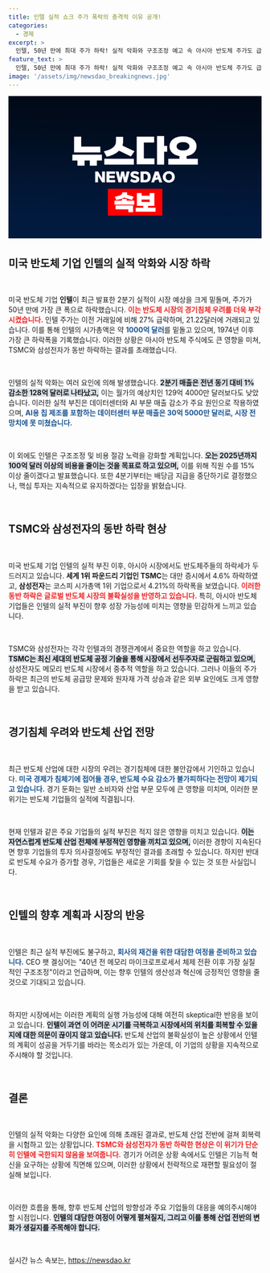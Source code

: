 ```yaml
---
title: 인텔 실적 쇼크 주가 폭락의 충격적 이유 공개!
categories:
  - 경제
excerpt: >
  인텔, 50년 만에 최대 주가 하락! 실적 악화와 구조조정 예고 속 아시아 반도체 주가도 급락. TSMC·삼성전자까지 동반 영향, 경기침체 공포 고조. 자세한 현황을 확인하세요!
feature_text: >
  인텔, 50년 만에 최대 주가 하락! 실적 악화와 구조조정 예고 속 아시아 반도체 주가도 급락. TSMC·삼성전자까지 동반 영향, 경기침체 공포 고조. 자세한 현황을 확인하세요!
image: '/assets/img/newsdao_breakingnews.jpg'
---
```


<p><img src="/assets/img/newsdao_breakingnews.jpg" alt="ontimetimes 속보" /></p>

<h2>미국 반도체 기업 인텔의 실적 악화와 시장 하락</h2>

<p data-ke-size="size16">&nbsp;</p>

<p>미국 반도체 기업 <b>인텔</b>이 최근 발표한 2분기 실적이 시장 예상을 크게 밑돌며, 주가가 50년 만에 가장 큰 폭으로 하락했습니다. <b><span style="color: #ee2323;">이는 반도체 시장의 경기침체 우려를 더욱 부각시켰습니다.</span></b> 인텔 주가는 이전 거래일에 비해 27% 급락하며, 21.22달러에 거래되고 있습니다. 이를 통해 인텔의 시가총액은 약 <b><span style="color: #1a5490;">1000억 달러</span></b>를 밑돌고 있으며, 1974년 이후 가장 큰 하락폭을 기록했습니다. 이러한 상황은 아시아 반도체 주식에도 큰 영향을 미쳐, TSMC와 삼성전자가 동반 하락하는 결과를 초래했습니다.</p>

<p data-ke-size="size16">&nbsp;</p>

<p>인텔의 실적 악화는 여러 요인에 의해 발생했습니다. <b><span style="background-color: #21538527;">2분기 매출은 전년 동기 대비 1% 감소한 128억 달러로 나타났고,</span></b> 이는 월가의 예상치인 129억 4000만 달러보다도 낮았습니다. 이러한 실적 부진은 데이터센터와 AI 부문 매출 감소가 주요 원인으로 작용하였으며, <b><span style="color: #1a5490;">AI용 칩 제조를 포함하는 데이터센터 부문 매출은 30억 5000만 달러로, 시장 전망치에 못 미쳤습니다.</span></b> </p>

<p data-ke-size="size16">&nbsp;</p>

<p>이 외에도 인텔은 구조조정 및 비용 절감 노력을 강화할 계획입니다. <b><span style="background-color: #21538527;">오는 2025년까지 100억 달러 이상의 비용을 줄이는 것을 목표로 하고 있으며,</span></b> 이를 위해 직원 수를 15% 이상 줄이겠다고 발표했습니다. 또한 4분기부터는 배당금 지급을 중단하기로 결정했으나, 핵심 투자는 지속적으로 유지하겠다는 입장을 밝혔습니다.</p>

<p data-ke-size="size16">&nbsp;</p>

<h2>TSMC와 삼성전자의 동반 하락 현상</h2>

<p data-ke-size="size16">&nbsp;</p>

<p>미국 반도체 기업 인텔의 실적 부진 이후, 아시아 시장에서도 반도체주들의 하락세가 두드러지고 있습니다. <b>세계 1위 파운드리 기업인 TSMC</b>는 대만 증시에서 4.6% 하락하였고, <b>삼성전자</b>는 코스피 시가총액 1위 기업으로서 4.21%의 하락폭을 보였습니다. <b><span style="color: #ee2323;">이러한 동반 하락은 글로벌 반도체 시장의 불확실성을 반영하고 있습니다.</span></b> 특히, 아시아 반도체 기업들은 인텔의 실적 부진이 향후 성장 가능성에 미치는 영향을 민감하게 느끼고 있습니다.</p>

<p data-ke-size="size16">&nbsp;</p>

<p>TSMC와 삼성전자는 각각 인텔과의 경쟁관계에서 중요한 역할을 하고 있습니다. <b><span style="background-color: #21538527;">TSMC는 최신 세대의 반도체 공정 기술을 통해 시장에서 선두주자로 군림하고 있으며,</span></b> 삼성전자도 메모리 반도체 시장에서 중추적 역할을 하고 있습니다. 그러나 이들의 주가 하락은 최근의 반도체 공급망 문제와 원자재 가격 상승과 같은 외부 요인에도 크게 영향을 받고 있습니다.</p>

<p data-ke-size="size16">&nbsp;</p>

<h2>경기침체 우려와 반도체 산업 전망</h2>

<p data-ke-size="size16">&nbsp;</p>

<p>최근 반도체 산업에 대한 시장의 우려는 경기침체에 대한 불안감에서 기인하고 있습니다. <b><span style="color: #1a5490;">미국 경제가 침체기에 접어들 경우, 반도체 수요 감소가 불가피하다는 전망이 제기되고 있습니다.</span></b> 경기 둔화는 일반 소비자와 산업 부문 모두에 큰 영향을 미치며, 이러한 분위기는 반도체 기업들의 실적에 직결됩니다. </p>

<p data-ke-size="size16">&nbsp;</p>

<p>현재 인텔과 같은 주요 기업들의 실적 부진은 적지 않은 영향을 미치고 있습니다. <b><span style="background-color: #21538527;">이는 자연스럽게 반도체 산업 전체에 부정적인 영향을 끼치고 있으며,</span></b> 이러한 경향이 지속된다면 향후 기업들의 투자 의사결정에도 부정적인 결과를 초래할 수 있습니다. 하지만 반대로 반도체 수요가 증가할 경우, 기업들은 새로운 기회를 찾을 수 있는 것 또한 사실입니다. </p>

<p data-ke-size="size16">&nbsp;</p>

<h2>인텔의 향후 계획과 시장의 반응</h2>

<p data-ke-size="size16">&nbsp;</p>

<p>인텔은 최근 실적 부진에도 불구하고, <b><span style="color: #1a5490;">회사의 재건을 위한 대담한 여정을 준비하고 있습니다.</span></b> CEO 팻 겔싱어는 "40년 전 메모리 마이크로프로세서 체제 전환 이후 가장 실질적인 구조조정"이라고 언급하며, 이는 향후 인텔의 생산성과 혁신에 긍정적인 영향을 줄 것으로 기대되고 있습니다. </p>

<p data-ke-size="size16">&nbsp;</p>

<p>하지만 시장에서는 이러한 계획의 실행 가능성에 대해 여전히 skeptical한 반응을 보이고 있습니다. <b><span style="background-color: #21538527;">인텔이 과연 이 어려운 시기를 극복하고 시장에서의 위치를 회복할 수 있을지에 대한 의문이 끊이지 않고 있습니다.</span></b> 반도체 산업의 불확실성이 높은 상황에서 인텔의 계획이 성공을 거두기를 바라는 목소리가 있는 가운데, 이 기업의 상황을 지속적으로 주시해야 할 것입니다.</p>

<p data-ke-size="size16">&nbsp;</p>

<h2>결론</h2>

<p data-ke-size="size16">&nbsp;</p>

<p>인텔의 실적 악화는 다양한 요인에 의해 초래된 결과로, 반도체 산업 전반에 걸쳐 회복력을 시험하고 있는 상황입니다. <b><span style="color: #ee2323;">TSMC와 삼성전자가 동반 하락한 현상은 이 위기가 단순히 인텔에 국한되지 않음을 보여줍니다.</span></b> 경기가 어려운 상황 속에서도 인텔은 기능적 혁신을 요구하는 상황에 직면해 있으며, 이러한 상황에서 전략적으로 재편할 필요성이 절실해 보입니다. </p>

<p data-ke-size="size16">&nbsp;</p>

<p>이러한 흐름을 통해, 향후 반도체 산업의 방향성과 주요 기업들의 대응을 예의주시해야 할 시점입니다. <b><span style="background-color: #21538527;">인텔의 대담한 여정이 어떻게 펼쳐질지, 그리고 이를 통해 산업 전반의 변화가 생길지를 주목해야 합니다.</span></b> </p>

<p data-ke-size="size16">&nbsp;</p>
실시간 뉴스 속보는, <a href="https://newsdao.kr" rel="dofollow">https://newsdao.kr</a>


